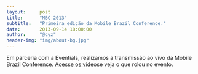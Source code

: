 ```yaml
---
layout:     post
title:      "MBC 2013"
subtitle:   "Primeira edição da Mobile Brazil Conference."
date:       2013-09-14 18:00:00
author:     "@cyz"
header-img: "img/about-bg.jpg"
--- 
```


<p>Em parceria com a Eventials, realizamos a transmissão ao vivo da Mobile Brazil Conference. <a href="https://www.eventials.com/mobilebrazilconference/" target="_external">Acesse os vídeos</a>e veja o que rolou no evento.</p>
